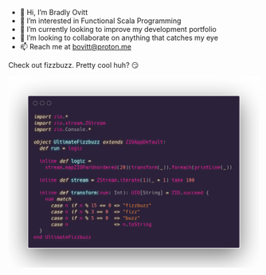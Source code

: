 - 👋 Hi, I’m Bradly Ovitt
- 👀 I’m interested in Functional Scala Programming
- 🌱 I’m currently looking to improve my development portfolio
- 💞️ I’m looking to collaborate on anything that catches my eye
- 📫 Reach me at bovitt@proton.me

Check out fizzbuzz. Pretty cool huh? 😏

![fizzbuzz](fizzbuzzscala.png)
